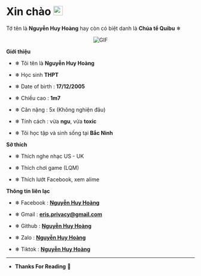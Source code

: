 <h1> Xin chào <img src="https://github.com/souvikguria98/souvikguria98/blob/master/Hi.gif" width="25"></h1> 

Tớ tên là **Nguyễn Huy Hoàng** hay còn có biệt danh là **Chúa tể Quibu** ❄



<p align="center">
    <img align="center" alt="GIF" src="https://i.imgur.com/LBUUs4P.gif" />
</p> 



**Giới thiệu**



- ❄ Tôi tên là **Nguyễn Huy Hoàng**

- ❄ Học sinh **THPT**

- ❄ Date of birth : **17/12/2005**

- ❄ Chiều cao : **1m7**

- ❄ Cân nặng : 5x (Không nghiện đâu)

- ❄ Tính cách : vừa **ngu**, vừa **toxic**

- ❄ Tôi học tập và  sinh sống tại **Bắc Ninh**



**Sở thích**



- ❄ Thích nghe nhạc US - UK

- ❄ Thích chơi game (LQM) 

- ❄ Thích lướt Facebook, xem alime



**Thông tin liên lạc**



- ❄ Facebook : **[Nguyễn Huy Hoàng](https://www.facebook/HuyHoangUwU)**

- ❄ Gmail : **[eris.privacy@gmail.com](https://gmail.com)**

- ❄ Github : **[Nguyễn Huy Hoàng](https://github.com/erislovely)**

- ❄ Zalo : **[Nguyễn Huy Hoàng](0338115856)**

- ❄ Tiktok : **[Nguyễn Huy Hoàng](https://www.tiktok.com/@privacy_eris)**

- -------------------------------------------------
- **Thanks For Reading**  👑

